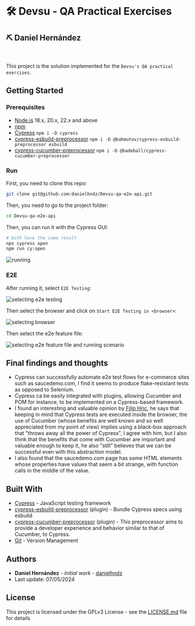 # :hammer_and_wrench: Devsu - QA Practical Exercises

## :pick: Daniel Hernández

<br/>

This project is the solution implemented for the `Devsu's QA practical exercises`.

## Getting Started

### Prerequisites

- [Node.js](https://nodejs.org/en) 18.x, 20.x, 22.x and above
- [npm](https://www.npmjs.com/)
- [Cypress](https://www.cypress.io/) `npm i -D cypress`
- [cypress-esbuild-preprocessor](https://github.com/bahmutov/cypress-esbuild-preprocessor) `npm i -D @bahmutov/cypress-esbuild-preprocessor esbuild`
- [cypress-cucumber-preprocessor](https://github.com/badeball/cypress-cucumber-preprocessor) `npm i -D @badeball/cypress-cucumber-preprocessor`

### Run

First, you need to clone this repo:

```bash
git clone git@github.com:danielhndz/Devsu-qa-e2e-api.git
```

Then, you need to go to the project folder:

```bash
cd Devsu-qa-e2e-api
```

Then, you can run it with the Cypress GUI:

```bash
# both have the same result
npx cypress open
npm run cy:open
```

![running](../media/run.png?raw=true)

### E2E

After running it, select `E2E Testing`:

![selecting e2e testing](../media/select_e2e.png?raw=true)

Then select the browser and click on `Start E2E Testing in <browser>`:

![selecting browser](../media/select_browser.png?raw=true)

Then select the e2e feature file:

![selecting e2e feature file and running scenario](../media/e2e_demo.gif?raw=true)

## Final findings and thoughts

- Cypress can successfully automate e2e test flows for e-commerce sites such as saucedemo.com, I find it seems to produce flake-resistant tests as opposed to Selenium.
- Cypress ca be easily integrated with plugins, allowing Cucumber and POM for instance, to be implemented on a Cypress-based framework.
- I found an interesting and valuable opinion by [Filip Hric](https://filiphric.com/cucumber-in-cypress-a-step-by-step-guide), he says that keeping in mind that Cypress tests are executed inside the browser, the use of Cucumber (whose benefits are well known and so well appreciated from my point of view) implies using a black-box approach that "throws away all the power of Cypress", I agree with him, but I also think that the benefits that come with Cucumber are important and valuable enough to keep it, he also "still" believes that we can be successful even with this abstraction model.
- I also found that the saucedemo.com page has some HTML elements whose properties have values that seem a bit strange, with function calls in the middle of the value.

## Built With

- [Cypress](https://www.cypress.io/) - JavaScript testing framework
- [cypress-esbuild-preprocessor](https://github.com/bahmutov/cypress-esbuild-preprocessor) (plugin) - Bundle Cypress specs using esbuild
- [cypress-cucumber-preprocessor](https://github.com/badeball/cypress-cucumber-preprocessor) (plugin) - This preprocessor aims to provide a developer experience and behavior similar to that of Cucumber, to Cypress.
- [Git](https://git-scm.com/) - Version Management

## Authors

- **Daniel Hernández** - _Initial work_ - [danielhndz](https://github.com/danielhndz)
- Last update: 07/05/2024

## License

This project is licensed under the GPLv3 License - see the [LICENSE.md](LICENSE.md) file for details
